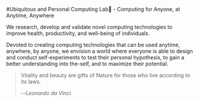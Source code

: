 #Ubiquitous and Personal Computing Lab👋 - Computing for Anyone, at Anytime, Anywhere

We research, develop and validate novel computing technologies to improve health, productivity, and well-being of individuals.  

Devoted to creating computing technologies that can be used anytime, anywhere, by anyone, we envision a world where everyone is able to design and conduct self-experiments to test their personal hypothesis, to gain a better understanding into the-self, and to maximize their potential.

>Vitality and beauty are gifts of Nature for those who live according to its laws.
>
>--<cite>Leonardo da Vinci</cite>  

<!--

**Here are some ideas to get you started:**

🙋‍♀️ A short introduction - what is your organization all about?
🌈 Contribution guidelines - how can the community get involved?
👩‍💻 Useful resources - where can the community find your docs? Is there anything else the community should know?
🍿 Fun facts - what does your team eat for breakfast?
🧙 Remember, you can do mighty things with the power of [Markdown](https://docs.github.com/github/writing-on-github/getting-started-with-writing-and-formatting-on-github/basic-writing-and-formatting-syntax)
-->
